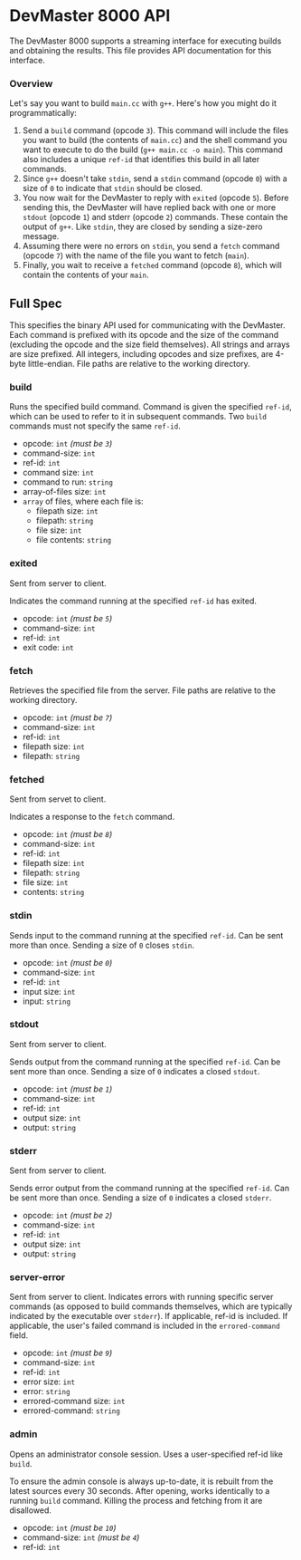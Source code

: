 # DevMaster 8000 API

The DevMaster 8000 supports a streaming interface for executing builds and obtaining the results. This file provides API documentation for this interface.

### Overview

Let's say you want to build `main.cc` with `g++`. Here's how you might do it programmatically:
 1. Send a `build` command (opcode `3`). This command will include the files you want to build (the contents of `main.cc`) and the shell command you want to execute to do the build (`g++ main.cc -o main`). This command also includes a unique `ref-id` that identifies this build in all later commands.
 2. Since `g++` doesn't take `stdin`, send a `stdin` command (opcode `0`) with a size of `0` to indicate that `stdin` should be closed.
 3. You now wait for the DevMaster to reply with `exited` (opcode `5`). Before sending this, the DevMaster will have replied back with one or more `stdout` (opcode `1`) and stderr (opcode `2`) commands. These contain the output of `g++`. Like `stdin`, they are closed by sending a size-zero message.
 4. Assuming there were no errors on `stdin`, you send a `fetch` command (opcode `7`) with the name of the file you want to fetch (`main`).
 5. Finally, you wait to receive a `fetched` command (opcode `8`), which will contain the contents of your `main`.

## Full Spec

This specifies the binary API used for communicating with the DevMaster. Each command is prefixed with its opcode and the size of the command (excluding the opcode and the size field themselves). All strings and arrays are size prefixed. All integers, including opcodes and size prefixes, are 4-byte little-endian. File paths are relative to the working directory.

### build
Runs the specified build command. Command is given the specified `ref-id`, which can be used to refer to it in subsequent commands. Two `build` commands must not specify the same `ref-id`.

 * opcode: `int` _(must be `3`)_
 * command-size: `int`
 * ref-id: `int`
 * command size: `int`
 * command to run: `string`
 * array-of-files size: `int`
 * `array` of files, where each file is:
   * filepath size: `int`
   * filepath: `string`
   * file size: `int`
   * file contents: `string`

### exited
Sent from server to client.

Indicates the command running at the specified `ref-id` has exited.

 * opcode: `int` _(must be `5`)_
 * command-size: `int`
 * ref-id: `int`
 * exit code: `int`

### fetch
Retrieves the specified file from the server. File paths are relative to the working directory.

 * opcode: `int` _(must be `7`)_
 * command-size: `int`
 * ref-id: `int`
 * filepath size: `int`
 * filepath: `string`

### fetched
Sent from servet to client.

Indicates a response to the `fetch` command.

 * opcode: `int` _(must be `8`)_
 * command-size: `int`
 * ref-id: `int`
 * filepath size: `int`
 * filepath: `string`
 * file size: `int`
 * contents: `string`

### stdin
Sends input to the command running at the specified `ref-id`. Can be sent more than once. Sending a size of `0` closes `stdin`. 

 * opcode: `int` _(must be `0`)_
 * command-size: `int`
 * ref-id: `int`
 * input size: `int`
 * input: `string`

### stdout
Sent from server to client.

Sends output from the command running at the specified `ref-id`. Can be sent more than once. Sending a size of `0` indicates a closed `stdout`. 

 * opcode: `int` _(must be `1`)_
 * command-size: `int`
 * ref-id: `int`
 * output size: `int`
 * output: `string`

### stderr
Sent from server to client.

Sends error output from the command running at the specified `ref-id`. Can be sent more than once. Sending a size of `0` indicates a closed `stderr`. 

 * opcode: `int` _(must be `2`)_
 * command-size: `int`
 * ref-id: `int`
 * output size: `int`
 * output: `string`

### server-error
Sent from server to client. Indicates errors with running specific server commands (as opposed to build commands themselves, which are typically indicated by the executable over `stderr`). If applicable, ref-id is included. If applicable, the user's failed command is included in the `errored-command` field.

 * opcode: `int` _(must be `9`)_
 * command-size: `int`
 * ref-id: `int`
 * error size: `int`
 * error: `string`
 * errored-command size: `int`
 * errored-command: `string`

### admin
Opens an administrator console session. Uses a user-specified ref-id like `build`.

To ensure the admin console is always up-to-date, it is rebuilt from the latest sources every 30 seconds. After opening, works identically to a running `build` command. Killing the process and fetching from it are disallowed.

 * opcode: `int` _(must be `10`)_
 * command-size: `int` _(must be `4`)_
 * ref-id: `int`
